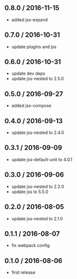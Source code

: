 ## 0.8.0 / 2016-11-15

- added jss-expand

## 0.7.0 / 2016-10-31

- update plugins and jss

## 0.6.0 / 2016-10-31

- update dev deps
- update jss-nested to 2.5.0

## 0.5.0 / 2016-09-27

- added jss-compose

## 0.4.0 / 2016-09-13

- update jss-nested to 2.4.0

## 0.3.1 / 2016-09-09

- update jss-default-unit to 4.0.1

## 0.3.0 / 2016-09-06

- update jss-nested to 2.2.0
- update jss to 5.5.0

## 0.2.0 / 2016-08-05

- update jss-nested to 2.1.0

## 0.1.1 / 2016-08-07

- fix webpack config

## 0.1.0 / 2016-08-06

- first release
